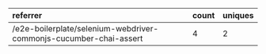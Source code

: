 | referrer                                                          | count | uniques |
| :---------------------------------------------------------------- | :---- | :------ |
| /e2e-boilerplate/selenium-webdriver-commonjs-cucumber-chai-assert | 4     | 2       |